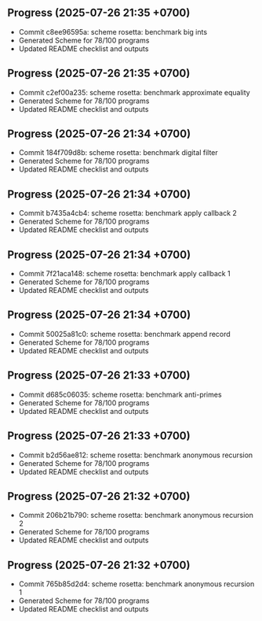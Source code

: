 ## Progress (2025-07-26 21:35 +0700)
- Commit c8ee96595a: scheme rosetta: benchmark big ints
- Generated Scheme for 78/100 programs
- Updated README checklist and outputs

## Progress (2025-07-26 21:35 +0700)
- Commit c2ef00a235: scheme rosetta: benchmark approximate equality
- Generated Scheme for 78/100 programs
- Updated README checklist and outputs

## Progress (2025-07-26 21:34 +0700)
- Commit 184f709d8b: scheme rosetta: benchmark digital filter
- Generated Scheme for 78/100 programs
- Updated README checklist and outputs

## Progress (2025-07-26 21:34 +0700)
- Commit b7435a4cb4: scheme rosetta: benchmark apply callback 2
- Generated Scheme for 78/100 programs
- Updated README checklist and outputs

## Progress (2025-07-26 21:34 +0700)
- Commit 7f21aca148: scheme rosetta: benchmark apply callback 1
- Generated Scheme for 78/100 programs
- Updated README checklist and outputs

## Progress (2025-07-26 21:34 +0700)
- Commit 50025a81c0: scheme rosetta: benchmark append record
- Generated Scheme for 78/100 programs
- Updated README checklist and outputs

## Progress (2025-07-26 21:33 +0700)
- Commit d685c06035: scheme rosetta: benchmark anti-primes
- Generated Scheme for 78/100 programs
- Updated README checklist and outputs

## Progress (2025-07-26 21:33 +0700)
- Commit b2d56ae812: scheme rosetta: benchmark anonymous recursion
- Generated Scheme for 78/100 programs
- Updated README checklist and outputs

## Progress (2025-07-26 21:32 +0700)
- Commit 206b21b790: scheme rosetta: benchmark anonymous recursion 2
- Generated Scheme for 78/100 programs
- Updated README checklist and outputs

## Progress (2025-07-26 21:32 +0700)
- Commit 765b85d2d4: scheme rosetta: benchmark anonymous recursion 1
- Generated Scheme for 78/100 programs
- Updated README checklist and outputs

